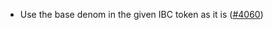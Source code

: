 - Use the base denom in the given IBC token as it is
  ([\#4060](https://github.com/anoma/namada/issues/4060))